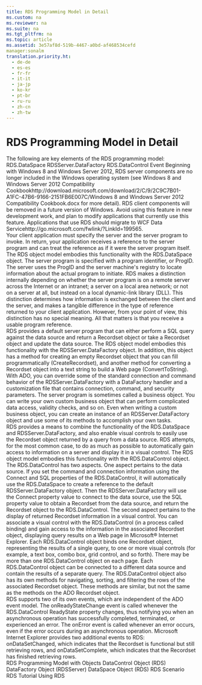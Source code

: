 ```yaml
---
title: RDS Programming Model in Detail
ms.custom: na
ms.reviewer: na
ms.suite: na
ms.tgt_pltfrm: na
ms.topic: article
ms.assetid: 3e57af8d-519b-4467-a0bd-af468534cefd
manager:sonalm
translation.priority.ht: 
  - de-de
  - es-es
  - fr-fr
  - it-it
  - ja-jp
  - ko-kr
  - pt-br
  - ru-ru
  - zh-cn
  - zh-tw
---
```

# RDS Programming Model in Detail
<?xml version="1.0" encoding="utf-8"?>
<developerConceptualDocument xmlns="http://ddue.schemas.microsoft.com/authoring/2003/5" xmlns:xlink="http://www.w3.org/1999/xlink" xmlns:xsi="http://www.w3.org/2001/XMLSchema-instance" xsi:schemaLocation="http://ddue.schemas.microsoft.com/authoring/2003/5 http://dduestorage.blob.core.windows.net/ddueschema/developer.xsd">
  <introduction>
    <para>The following are key elements of the RDS programming model:  </para>
    <list class="bullet">
      <listItem>
        <para>RDS.DataSpace</para>
      </listItem>
      <listItem>
        <para>RDSServer.DataFactory</para>
      </listItem>
      <listItem>
        <para>RDS.DataControl</para>
      </listItem>
      <listItem>
        <para>Event</para>
      </listItem>
    </list>
    <alert class="important">
      <para>Beginning with Windows 8 and Windows Server 2012, RDS server components are no longer included in the Windows operating system (see Windows 8 and <externalLink><linkText>Windows Server 2012 Compatibility Cookbook</linkText><linkUri>http://download.microsoft.com/download/2/C/9/2C9C7B01-A1FC-47B6-9166-2151FB6E007C/Windows 8 and Windows Server 2012 Compatibility Cookbook.docx</linkUri></externalLink> for more detail). RDS client components will be removed in a future version of Windows. Avoid using this feature in new development work, and plan to modify applications that currently use this feature. Applications that use RDS should migrate to <externalLink><linkText>WCF Data Service</linkText><linkUri>http://go.microsoft.com/fwlink/?LinkId=199565</linkUri></externalLink>.</para>
    </alert>
  </introduction>
  <section>
    <title>RDS.DataSpace</title>
    <content>
      <para>Your client application must specify the server and the server program to invoke. In return, your application receives a reference to the server program and can treat the reference as if it were the server program itself.</para>
      <para>The RDS object model embodies this functionality with the <legacyLink xlink:href="9194bffa-5bdf-4dff-af86-f7158c23bfa7">RDS.DataSpace</legacyLink> object.</para>
      <para>The server program is specified with a program identifier, or <legacyItalic>ProgID</legacyItalic>. The server uses the <legacyItalic>ProgID</legacyItalic> and the server machine's registry to locate information about the actual program to initiate.</para>
      <para>RDS makes a distinction internally depending on whether the server program is on a remote server across the Internet or an intranet; a server on a local area network; or not on a server at all, but instead on a local dynamic-link library (DLL). This distinction determines how information is exchanged between the client and the server, and makes a tangible difference in the type of reference returned to your client application. However, from your point of view, this distinction has no special meaning. All that matters is that you receive a usable program reference.</para>
    </content>
  </section>
  <section>
    <title>RDSServer.DataFactory</title>
    <content>
      <para>RDS provides a default server program that can either perform a SQL query against the data source and return a <legacyLink xlink:href="ede1415f-c3df-4cc5-a05b-2576b2b84b60">Recordset</legacyLink> object or take a <legacyBold>Recordset</legacyBold> object and update the data source.</para>
      <para>The RDS object model embodies this functionality with the <legacyLink xlink:href="e75240c2-b749-471e-b6ea-98cae232efbe">RDSServer.DataFactory</legacyLink> object.</para>
      <para>In addition, this object has a method for creating an empty <legacyBold>Recordset</legacyBold> object that you can fill programmatically (<legacyLink xlink:href="6840b1e5-c04d-4d3e-9dcc-42128c83492f">CreateRecordset</legacyLink>), and another method for converting a <legacyBold>Recordset</legacyBold> object into a text string to build a Web page (<legacyLink xlink:href="b3f36bc8-6f69-49b0-83cd-2ccd3afebfbe">ConvertToString</legacyLink>).</para>
      <para>With ADO, you can override some of the standard connection and command behavior of the <legacyBold>RDSServer.DataFactory</legacyBold> with a <legacyBold>DataFactory</legacyBold> handler and a customization file that contains connection, command, and security parameters.</para>
      <para>The server program is sometimes called a <legacyItalic>business object</legacyItalic>. You can write your own custom business object that can perform complicated data access, validity checks, and so on. Even when writing a custom business object, you can create an instance of an <legacyBold>RDSServer.DataFactory</legacyBold> object and use some of its methods to accomplish your own tasks.</para>
    </content>
  </section>
  <section>
    <title>RDS.DataControl</title>
    <content>
      <para>RDS provides a means to combine the functionality of the <legacyBold>RDS.DataSpace</legacyBold> and <legacyBold>RDSServer.DataFactory</legacyBold>, and also enable visual controls to easily use the <legacyBold>Recordset</legacyBold> object returned by a query from a data source. RDS attempts, for the most common case, to do as much as possible to automatically gain access to information on a server and display it in a visual control.</para>
      <para>The RDS object model embodies this functionality with the <legacyLink xlink:href="d85ea4fc-451c-436e-97b8-58f92b149dd0">RDS.DataControl</legacyLink> object.</para>
      <para>The <legacyBold>RDS.DataControl</legacyBold> has two aspects. One aspect pertains to the data source. If you set the command and connection information using the <legacyBold>Connect</legacyBold> and <legacyBold>SQL</legacyBold> properties of the <legacyBold>RDS.DataControl</legacyBold>, it will automatically use the <legacyBold>RDS.DataSpace</legacyBold> to create a reference to the default <legacyBold>RDSServer.DataFactory</legacyBold> object. Then the <legacyBold>RDSServer.DataFactory</legacyBold> will use the <legacyBold>Connect</legacyBold> property value to connect to the data source, use the <legacyBold>SQL</legacyBold> property value to obtain a <legacyBold>Recordset</legacyBold> from the data source, and return the <legacyBold>Recordset</legacyBold> object to the <legacyBold>RDS.DataControl</legacyBold>.</para>
      <para>The second aspect pertains to the display of returned <legacyBold>Recordset</legacyBold> information in a visual control. You can associate a visual control with the <legacyBold>RDS.DataControl</legacyBold> (in a process called binding) and gain access to the information in the associated <legacyBold>Recordset</legacyBold> object, displaying query results on a Web page in Microsoft® Internet Explorer. Each <legacyBold>RDS.DataControl</legacyBold> object binds one <legacyBold>Recordset</legacyBold> object, representing the results of a single query, to one or more visual controls (for example, a text box, combo box, grid control, and so forth). There may be more than one <legacyBold>RDS.DataControl</legacyBold> object on each page. Each <legacyBold>RDS.DataControl</legacyBold> object can be connected to a different data source and contain the results of a separate query.</para>
      <para>The <legacyBold>RDS.DataControl</legacyBold> object also has its own methods for navigating, sorting, and filtering the rows of the associated <legacyBold>Recordset</legacyBold> object. These methods are similar, but not the same as the methods on the ADO <legacyBold>Recordset</legacyBold> object.</para>
    </content>
  </section>
  <section>
    <title>Events</title>
    <content>
      <para>RDS supports two of its own events, which are independent of the ADO event model. The <legacyLink xlink:href="bf2ae3ac-bfe4-4709-b50a-ea7c282c3164">onReadyStateChange</legacyLink> event is called whenever the <legacyBold>RDS.DataControl</legacyBold> <legacyLink xlink:href="5be75bc7-1171-4440-a37e-c8cc6b5cd865">ReadyState</legacyLink> property changes, thus notifying you when an asynchronous operation has successfully completed, terminated, or experienced an error. The <legacyLink xlink:href="b01cbc62-fbd7-4068-b16c-8b0f80a05887">onError</legacyLink> event is called whenever an error occurs, even if the error occurs during an asynchronous operation.</para>
      <alert class="note">
        <para>Microsoft Internet Explorer provides two additional events to RDS: <legacyBold>onDataSetChanged</legacyBold>, which indicates that the <legacyBold>Recordset</legacyBold> is functional but still retrieving rows, and <legacyBold>onDataSetComplete</legacyBold>, which indicates that the <legacyBold>Recordset</legacyBold> has finished retrieving rows.</para>
      </alert>
    </content>
  </section>
  <relatedTopics>
<link xlink:href="07ce0ef0-72f1-48f4-823d-1b65d28c0926">RDS Programming Model with Objects</link>
<link xlink:href="d85ea4fc-451c-436e-97b8-58f92b149dd0">DataControl Object (RDS)</link>
<link xlink:href="e75240c2-b749-471e-b6ea-98cae232efbe">DataFactory Object (RDSServer)</link>
<link xlink:href="9194bffa-5bdf-4dff-af86-f7158c23bfa7">DataSpace Object (RDS)</link>
<link xlink:href="a7dcad87-aaf0-4b02-9660-472f8469761c">RDS Scenario</link>
<link xlink:href="6e3305a0-7bc7-40d1-9122-235c15d23ab2">RDS Tutorial</link>
<link xlink:href="b8ac3739-05d3-4818-8201-a763795fb8b4">Using RDS</link>
</relatedTopics>
</developerConceptualDocument>